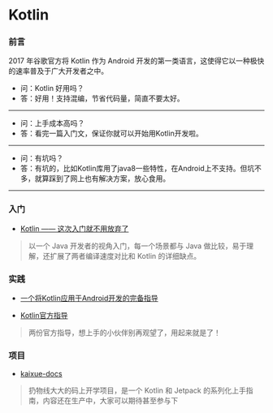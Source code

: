 # Kotlin

### 前言

2017 年谷歌官方将 Kotlin 作为 Android 开发的第一类语言，这使得它以一种极快的速率普及于广大开发者之中。

- 问：Kotlin 好用吗？
- 答：好用！支持混编，节省代码量，简直不要太好。
---
- 问：上手成本高吗？
- 答：看完一篇入门文，保证你就可以开始用Kotlin开发啦。
---
- 问：有坑吗？
- 答：有坑的，比如Kotlin库用了java8一些特性，在Android上不支持。但坑不多，就算踩到了网上也有解决方案，放心食用。
---
### 入门

- [Kotlin —— 这次入门就不用放弃了](https://www.jianshu.com/p/f364e3f9cc36)
> 以一个 Java 开发者的视角入门，每一个场景都与 Java 做比较，易于理解，还扩展了两者编译速度对比和 Kotlin 的详细缺点。

### 实践

- [一个将Kotlin应用于Android开发的完备指导](https://blog.mindorks.com/a-complete-guide-to-learn-kotlin-for-android-development-b1e5d23cc2d8)

- [Kotlin官方指导](http://kotlinlang.org/docs/reference/coding-conventions.html)

> 两份官方指导，想上手的小伙伴别再观望了，用起来就是了！

### 项目

- [kaixue-docs](https://github.com/kaixueio/kaixue-docs)
> 扔物线大大的码上开学项目，是一个 Kotlin 和 Jetpack 的系列化上手指南，内容还在生产中，大家可以期待甚至参与下
